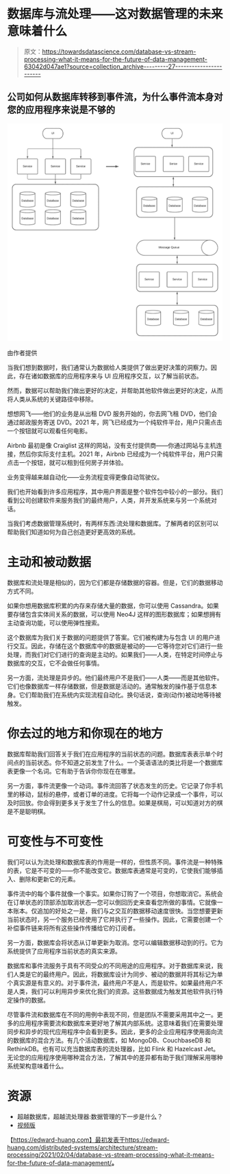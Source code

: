 # 数据库与流处理——这对数据管理的未来意味着什么

> 原文：<https://towardsdatascience.com/database-vs-stream-processing-what-it-means-for-the-future-of-data-management-63042d047ae1?source=collection_archive---------27----------------------->

## 公司如何从数据库转移到事件流，为什么事件流本身对您的应用程序来说是不够的

![](img/2a02b1fdda8630cf4e4137dc6fbad946.png)

由作者提供

当我们想到数据时，我们通常认为数据给人类提供了做出更好决策的洞察力。因此，存在诸如数据库的应用程序来与 UI 应用程序交互，以了解当前状态。

然而，数据可以帮助我们做出更好的决定，并帮助其他软件做出更好的决定，从而将人类从系统的关键路径中移除。

想想网飞——他们的业务是从出租 DVD 服务开始的，你去网飞租 DVD，他们会通过邮政服务寄送 DVD。2021 年，网飞已经成为一个纯软件平台，用户只需点击一个按钮就可以观看任何电影。

Airbnb 最初是像 Craiglist 这样的网站，没有支付提供商——你通过网站与主机连接，然后你实际支付主机。2021 年，Airbnb 已经成为一个纯软件平台，用户只需点击一个按钮，就可以租到任何房子并体验。

业务变得越来越自动化——业务流程变得更像自动驾驶仪。

我们也开始看到许多应用程序，其中用户界面是整个软件包中较小的一部分。我们看到公司创建软件来服务我们的最终用户，人类，并开发系统来与另一个系统对话。

当我们考虑数据管理系统时，有两样东西:流处理和数据库。了解两者的区别可以帮助我们知道如何为自己创造更好更高效的系统。

# 主动和被动数据

数据库和流处理是相似的，因为它们都是存储数据的容器。但是，它们的数据移动方式不同。

如果你想用数据库积累的内存来存储大量的数据，你可以使用 Cassandra。如果要存储包含实体间关系的数据，可以使用 Neo4J 这样的图形数据库；如果想拥有主动查询功能，可以使用弹性搜索。

这个数据库为我们关于数据的问题提供了答案。它们被构建为与包含 UI 的用户进行交互。因此，存储在这个数据库中的数据是被动的——它等待您对它们进行一些处理，而我们对它们进行的查询是主动的。如果我们——人类，在特定时间停止与数据库的交互，它不会做任何事情。

另一方面，流处理是异步的。他们最终用户不是我们——人类——而是其他软件。它们也像数据库一样存储数据，但是数据是活动的。通常触发的操作基于信息本身。它们帮助我们在系统内实现流程自动化。换句话说，查询(动作)被动地等待被触发。

# 你去过的地方和你现在的地方

数据库帮助我们回答关于我们在应用程序的当前状态的问题。数据库表表示单个时间点的当前状态。你不知道之前发生了什么。一个英语语法的类比将是一个数据库表更像一个名词。它有助于告诉你你现在在哪里。

另一方面，事件流更像一个动词。事件流回答了状态发生的历史。它记录了你手机里的移动，鼠标的悬停，或者订单的进度。它将每一个动作记录成一个事件，可以及时回放。你会得到更多关于发生了什么的信息。如果是棋局，可以知道对方的棋是不是聪明棋。

# 可变性与不可变性

我们可以认为流处理和数据库表的作用是一样的，但性质不同。事件流是一种特殊的表，它是不可变的——你不能改变它。数据库表通常是可变的，它使我们能够插入、删除和更新它的元素。

事件流中的每个事件就像一个事实。如果你订购了一个项目，你想取消它。系统会在订单状态的顶部添加取消状态—您可以倒回历史来查看您所做的事情。它就像一本账本。仅追加的好处之一是，我们与之交互的数据移动速度很快。当您想要更新当前状态时，另一个服务已经使用了它并执行了一些操作。因此，它需要创建一个补偿事件链来将所有这些操作传播给它的订阅者。

另一方面，数据库会将状态从订单更新为取消。您可以编辑数据移动到的行。它为系统提供了应用程序当前状态的真实来源。

数据库和事件流服务于具有不同受众的不同用途的应用程序。对于数据库来说，我们人类是它的最终用户。因此，将数据库设计为同步、被动的数据并将其标记为单个真实源是有意义的。对于事件流，最终用户不是人，而是软件。如果最终用户不是人类，我们可以利用异步来优化我们的资源。这些数据成为触发其他软件执行特定操作的数据。

尽管事件流和数据库在不同的用例中表现不同，但是团队不需要采用其中之一。更多的应用程序需要流和数据库来更好地了解其内部系统。这意味着我们在需要处理同步和异步的现代应用程序中会看到更多。因此，更多的企业应用程序使用面向流的数据库的混合方法。有几个活动数据库，如 MongoDB、CouchbaseDB 和 RethinkDB。也有可以充当数据库表的流处理器，比如 Flink 和 Hazelcast Jet。无论您的应用程序使用哪种混合方法，了解其中的差异都有助于我们理解采用哪种系统架构意味着什么。

# 资源

*   超越数据库，超越流处理器:数据管理的下一步是什么？
*   [视频版](https://www.youtube.com/watch?v=wTI6zj9Xbn4)

【https://edward-huang.com】最初发表于<https://edward-huang.com/distributed-systems/architecture/stream-processing/2021/02/04/database-vs-stream-processing-what-it-means-for-the-future-of-data-management/>**。**